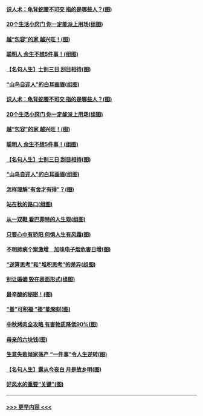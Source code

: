 #### [识人术：龟背蛇腰不可交 指的是哪些人？(图)](../pages/p8/907503.md?t=09170222) 
#### [20个生活小窍门 你一定能派上用场(组图)](../pages/p8/907510.md?t=09170222) 
#### [越“包容”的家 越兴旺！(图)](../pages/p8/907328.md?t=09170222) 
#### [聪明人 余生不想5件事！(组图)](../pages/p8/907364.md?t=09170222) 
#### [【名句人生】士别三日 刮目相待(图)](../pages/p8/906988.md?t=09170222) 
#### [“山鸟自迎人”的白耳画眉(组图)](../pages/p8/907332.md?t=09170222) 
#### [识人术：龟背蛇腰不可交 指的是哪些人？(图)](../pages/p8/907503.md?t=09170222) 
#### [20个生活小窍门 你一定能派上用场(组图)](../pages/p8/907510.md?t=09170222) 
#### [越“包容”的家 越兴旺！(图)](../pages/p8/907328.md?t=09170222) 
#### [聪明人 余生不想5件事！(组图)](../pages/p8/907364.md?t=09170222) 
#### [【名句人生】士别三日 刮目相待(图)](../pages/p8/906988.md?t=09170222) 
#### [“山鸟自迎人”的白耳画眉(组图)](../pages/p8/907332.md?t=09170222) 
#### [怎样理解“有舍才有得”？(图)](../pages/p8/906872.md?t=09170222) 
#### [站在秋的路口(组图)](../pages/p8/906914.md?t=09170222) 
#### [从一双鞋 看巴菲特的人生观(组图)](../pages/p8/907311.md?t=09170222) 
#### [只要心中有骄阳 何惧人生有风霜(图)](../pages/p8/907320.md?t=09170222) 
#### [不明肺病个案激增　加味电子烟危害日增(图)](../pages/p8/907307.md?t=09170222) 
#### [“逆算思考”和“堆积思考”的差异(组图)](../pages/p8/907229.md?t=09170222) 
#### [别让婚姻 毁在表面形式(组图)](../pages/p8/907118.md?t=09170222) 
#### [最辛酸的秘密！(图)](../pages/p8/906327.md?t=09170222) 
#### [“善”可积福 “德”能聚财(图)](../pages/p8/906906.md?t=09170222) 
#### [中秋烤肉全攻略 有害物质降低90%(图)](../pages/p8/907227.md?t=09170222) 
#### [母亲的六块钱(图)](../pages/p8/907107.md?t=09170222) 
#### [生意失败倾家荡产 “一件事”令人生逆转(图)](../pages/p8/907101.md?t=09170222) 
#### [【名句人生】露从今夜白 月是故乡明(图)](../pages/p8/906558.md?t=09170222) 
#### [好风水的重要“关键”(图)](../pages/p8/907087.md?t=09170222) 

----
#### [ >>> 更早内容 <<< ](../indexes/p8-earlier.md)
